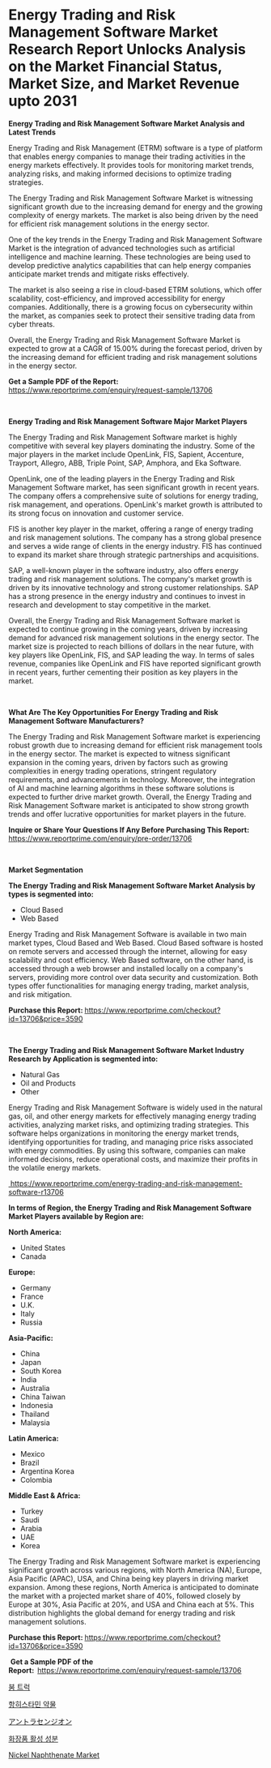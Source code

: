 <p><h1>Energy Trading and Risk Management Software Market Research Report Unlocks Analysis on the Market Financial Status, Market Size, and Market Revenue upto 2031</h1></p><p><strong>Energy Trading and Risk Management Software Market Analysis and Latest Trends</strong></p>
<p><p>Energy Trading and Risk Management (ETRM) software is a type of platform that enables energy companies to manage their trading activities in the energy markets effectively. It provides tools for monitoring market trends, analyzing risks, and making informed decisions to optimize trading strategies.</p><p>The Energy Trading and Risk Management Software Market is witnessing significant growth due to the increasing demand for energy and the growing complexity of energy markets. The market is also being driven by the need for efficient risk management solutions in the energy sector.</p><p>One of the key trends in the Energy Trading and Risk Management Software Market is the integration of advanced technologies such as artificial intelligence and machine learning. These technologies are being used to develop predictive analytics capabilities that can help energy companies anticipate market trends and mitigate risks effectively.</p><p>The market is also seeing a rise in cloud-based ETRM solutions, which offer scalability, cost-efficiency, and improved accessibility for energy companies. Additionally, there is a growing focus on cybersecurity within the market, as companies seek to protect their sensitive trading data from cyber threats.</p><p>Overall, the Energy Trading and Risk Management Software Market is expected to grow at a CAGR of 15.00% during the forecast period, driven by the increasing demand for efficient trading and risk management solutions in the energy sector.</p></p>
<p><strong>Get a Sample PDF of the Report:&nbsp;</strong> <a href="https://www.reportprime.com/enquiry/request-sample/13706">https://www.reportprime.com/enquiry/request-sample/13706</a></p>
<p>&nbsp;</p>
<p><strong>Energy Trading and Risk Management Software Major Market Players</strong></p>
<p><p>The Energy Trading and Risk Management Software market is highly competitive with several key players dominating the industry. Some of the major players in the market include OpenLink, FIS, Sapient, Accenture, Trayport, Allegro, ABB, Triple Point, SAP, Amphora, and Eka Software.</p><p>OpenLink, one of the leading players in the Energy Trading and Risk Management Software market, has seen significant growth in recent years. The company offers a comprehensive suite of solutions for energy trading, risk management, and operations. OpenLink's market growth is attributed to its strong focus on innovation and customer service.</p><p>FIS is another key player in the market, offering a range of energy trading and risk management solutions. The company has a strong global presence and serves a wide range of clients in the energy industry. FIS has continued to expand its market share through strategic partnerships and acquisitions.</p><p>SAP, a well-known player in the software industry, also offers energy trading and risk management solutions. The company's market growth is driven by its innovative technology and strong customer relationships. SAP has a strong presence in the energy industry and continues to invest in research and development to stay competitive in the market.</p><p>Overall, the Energy Trading and Risk Management Software market is expected to continue growing in the coming years, driven by increasing demand for advanced risk management solutions in the energy sector. The market size is projected to reach billions of dollars in the near future, with key players like OpenLink, FIS, and SAP leading the way. In terms of sales revenue, companies like OpenLink and FIS have reported significant growth in recent years, further cementing their position as key players in the market.</p></p>
<p>&nbsp;</p>
<p><strong>What Are The Key Opportunities For Energy Trading and Risk Management Software Manufacturers?</strong></p>
<p><p>The Energy Trading and Risk Management Software market is experiencing robust growth due to increasing demand for efficient risk management tools in the energy sector. The market is expected to witness significant expansion in the coming years, driven by factors such as growing complexities in energy trading operations, stringent regulatory requirements, and advancements in technology. Moreover, the integration of AI and machine learning algorithms in these software solutions is expected to further drive market growth. Overall, the Energy Trading and Risk Management Software market is anticipated to show strong growth trends and offer lucrative opportunities for market players in the future.</p></p>
<p><strong>Inquire or Share Your Questions If Any Before Purchasing This Report:</strong> <a href="https://www.reportprime.com/enquiry/pre-order/13706">https://www.reportprime.com/enquiry/pre-order/13706</a></p>
<p>&nbsp;</p>
<p><strong>Market Segmentation</strong></p>
<p><strong>The Energy Trading and Risk Management Software Market Analysis by types is segmented into:</strong></p>
<p><ul><li>Cloud Based</li><li>Web Based</li></ul></p>
<p><p>Energy Trading and Risk Management Software is available in two main market types, Cloud Based and Web Based. Cloud Based software is hosted on remote servers and accessed through the internet, allowing for easy scalability and cost efficiency. Web Based software, on the other hand, is accessed through a web browser and installed locally on a company's servers, providing more control over data security and customization. Both types offer functionalities for managing energy trading, market analysis, and risk mitigation.</p></p>
<p><strong>Purchase this Report:&nbsp;</strong><a href="https://www.reportprime.com/checkout?id=13706&price=3590">https://www.reportprime.com/checkout?id=13706&price=3590</a></p>
<p>&nbsp;</p>
<p><strong>The Energy Trading and Risk Management Software Market Industry Research by Application is segmented into:</strong></p>
<p><ul><li>Natural Gas</li><li>Oil and Products</li><li>Other</li></ul></p>
<p><p>Energy Trading and Risk Management Software is widely used in the natural gas, oil, and other energy markets for effectively managing energy trading activities, analyzing market risks, and optimizing trading strategies. This software helps organizations in monitoring the energy market trends, identifying opportunities for trading, and managing price risks associated with energy commodities. By using this software, companies can make informed decisions, reduce operational costs, and maximize their profits in the volatile energy markets.</p></p>
<p><a href="https://www.reportprime.com/energy-trading-and-risk-management-software-r13706">&nbsp;https://www.reportprime.com/energy-trading-and-risk-management-software-r13706</a></p>
<p><strong>In terms of Region, the Energy Trading and Risk Management Software Market Players available by Region are:</strong></p>
<p>
    <p> <strong> North America: </strong>
        <ul>
            <li>United States</li>
            <li>Canada</li>
        </ul>
        </p> 
    <p> <strong> Europe: </strong>
        <ul>
            <li>Germany</li>
            <li>France</li>
            <li>U.K.</li>
            <li>Italy</li>
            <li>Russia</li>
        </ul>
        </p> 
    <p> <strong> Asia-Pacific: </strong>
        <ul>
            <li>China</li>
            <li>Japan</li>
            <li>South Korea</li>
            <li>India</li>
            <li>Australia</li>
            <li>China Taiwan</li>
            <li>Indonesia</li>
            <li>Thailand</li>
            <li>Malaysia</li>
        </ul>
        </p> 
    <p> <strong> Latin America: </strong>
        <ul>
            <li>Mexico</li>
            <li>Brazil</li>
            <li>Argentina Korea</li>
            <li>Colombia</li>
        </ul>
        </p> 
    <p> <strong> Middle East & Africa: </strong>
        <ul>
            <li>Turkey</li>
            <li>Saudi</li>
            <li>Arabia</li>
            <li>UAE</li>
            <li>Korea</li>
        </ul>
    </p>
    </p>
<p><p>The Energy Trading and Risk Management Software market is experiencing significant growth across various regions, with North America (NA), Europe, Asia Pacific (APAC), USA, and China being key players in driving market expansion. Among these regions, North America is anticipated to dominate the market with a projected market share of 40%, followed closely by Europe at 30%, Asia Pacific at 20%, and USA and China each at 5%. This distribution highlights the global demand for energy trading and risk management solutions.</p></p>
<p><strong>Purchase this Report: </strong><a href="https://www.reportprime.com/checkout?id=13706&price=3590">https://www.reportprime.com/checkout?id=13706&price=3590</a></p>
<p>&nbsp;<strong>Get a Sample PDF of the Report:&nbsp;&nbsp;</strong><a href="https://www.reportprime.com/enquiry/request-sample/13706">https://www.reportprime.com/enquiry/request-sample/13706</a></p>
<p><strong></strong></p>
<p><p><a href="https://medium.com/@lowellleke20231/%EB%B6%90-%ED%8A%B8%EB%9F%AD-%EC%8B%9C%EC%9E%A5-%EA%B2%BD%EC%9F%81-%EB%B6%84%EC%84%9D-%EC%8B%9C%EC%9E%A5-%EB%8F%99%ED%96%A5-%EB%B0%8F-2031%EB%85%84%EA%B9%8C%EC%A7%80%EC%9D%98-%EC%98%88%EC%B8%A1-43b94aeb1023">붐 트럭</a></p><p><a href="https://github.com/bvubpqd5241630/Market-Research-Report-List-1/blob/main/834866322719.md">항히스타민 약물</a></p><p><a href="https://medium.com/@kingmsvie/%E3%82%A2%E3%83%B3%E3%82%B9%E3%83%A9%E3%82%BB%E3%83%B3%E3%82%B8%E3%82%AA%E3%83%B3%E5%B8%82%E5%A0%B4-%E5%B8%82%E5%A0%B4cagr-%E5%B8%82%E5%A0%B4%E3%83%88%E3%83%AC%E3%83%B3%E3%83%89-%E6%88%90%E9%95%B7%E6%88%A6%E7%95%A5%E3%81%AB%E9%96%A2%E3%81%99%E3%82%8B%E6%B4%9E%E5%AF%9F-cb69171aa7fa">アントラセンジオン</a></p><p><a href="https://medium.com/@hershelkris/%ED%99%94%EC%9E%A5%ED%92%88-%EC%9C%A0%ED%9A%A8-%EC%84%B1%EB%B6%84-%EC%8B%9C%EC%9E%A5-%EB%B6%84%EC%84%9D-%EA%B7%B8%EC%9D%98-cagr-%EC%8B%9C%EC%9E%A5-%EC%84%B8%EB%B6%84%ED%99%94-%EB%B0%8F-%EA%B8%80%EB%A1%9C%EB%B2%8C-%EC%82%B0%EC%97%85-%EA%B0%9C%EC%9A%94-1d1b5c47ccf5">화장품 활성 성분</a></p><p><a href="https://issuu.com/reportprime-2/docs/nickel-naphthenate-market-size-2030.pptx">Nickel Naphthenate Market</a></p></p>
